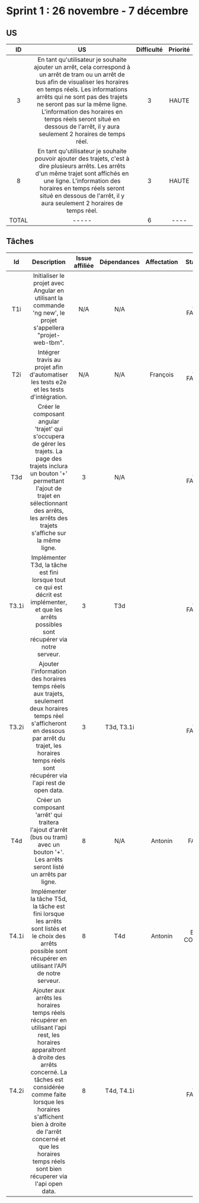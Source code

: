 # Sprint 1 : 26 novembre - 7 décembre

## US

| ID | US | Difficulté | Priorité |
|:--:|:--:|:----------:|:--------:|
|3| En tant qu'utilisateur je souhaite ajouter un arrêt, cela correspond à un arrêt de tram ou un arrêt de bus afin de visualiser les horaires en temps réels. Les informations arrêts qui ne sont pas des trajets ne seront pas sur la même ligne. L'information des horaires en temps réels seront situé en dessous  de l'arrêt, il y aura seulement 2 horaires de temps réel. |3|HAUTE|
|8| En tant qu'utilisateur je souhaite pouvoir ajouter des trajets, c'est à dire plusieurs arrêts. Les arrêts d'un même trajet sont affichés en une ligne. L'information des horaires en temps réels seront situé en dessous  de l'arrêt, il y aura seulement 2 horaires de temps réel. |3|HAUTE|
|TOTAL|-----|6|----|

## Tâches

| Id | Description | Issue affiliée | Dépendances | Affectation | Statut |
|:---:|:---:|:---:|:---:|:---:|:---:|
|T1i|Initialiser le projet avec Angular en utilisant la commande 'ng new', le projet s'appellera "projet-web-tbm". | N/A|N/A||A FAIRE|
|T2i| Intégrer travis au projet afin d'automatiser les tests e2e et les tests d'intégration.|N/A|N/A|François| A FAIRE|
|T3d| Créer le composant angular 'trajet' qui s'occupera de gérer les trajets. La page des trajets inclura un bouton '+' permettant l'ajout de trajet en sélectionnant des arrêts, les arrêts des trajets s'affiche sur la même ligne. |3|N/A|  | A FAIRE|
|T3.1i|Implémenter T3d, la tâche est fini lorsque tout ce qui est décrit est implémenter, et que les arrêts possibles sont récupérer via notre serveur.|3|T3d|  | A FAIRE |
|T3.2i| Ajouter l'information des horaires temps réels aux trajets, seulement deux horaires temps réel s'afficheront en dessous par arrêt du trajet, les horaires temps réels sont récupérer via l'api rest de open data.|3|T3d, T3.1i|  | A FAIRE|
|T4d|  Créer un composant 'arrêt' qui traitera l'ajout d'arrêt (bus ou tram) avec un bouton '+'. Les arrêts seront listé un arrêts par ligne.| 8 | N/A | Antonin | FAIT |
|T4.1i| Implémenter la tâche T5d, la tâche est fini lorsque les arrêts sont listés et le choix des arrêts possible sont récupérer en utilisant l'API de notre serveur.| 8 | T4d | Antonin | EN COURS |
|T4.2i| Ajouter aux arrêts les horaires temps réels récupérer en utilisant l'api rest, les horaires apparaîtront à droite des arrêts concerné. La tâches est considérée comme faite lorsque les horaires s'affichent bien à droite de l'arrêt concerné et que les horaires temps réels sont bien récuperer via l'api open data.| 8 |T4d, T4.1i | | A FAIRE |
